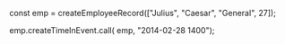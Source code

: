 const emp = createEmployeeRecord(["Julius", "Caesar", "General", 27]);

emp.createTimeInEvent.call( emp, "2014-02-28 1400");
